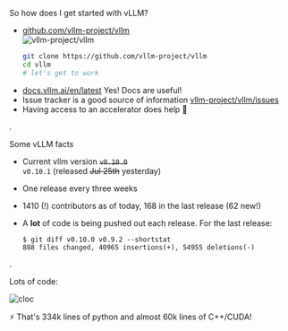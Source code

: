 <!-- .slide: style="font-size: 0.8em" -->

So how does I get started with vLLM?

- [github.com/vllm-project/vllm](https://github.com/vllm-project/vllm) <br> ![vllm-project/vllm](static/qr-vllm-project.png) <!-- .element: style="display: block; height: 5em; margin: 0 auto;" -->
  ```bash
  git clone https://github.com/vllm-project/vllm
  cd vllm
  # let's get to work
  ```
- [docs.vllm.ai/en/latest](https://docs.vllm.ai/en/latest/) Yes! Docs are useful!
- Issue tracker is a good source of information [vllm-project/vllm/issues](https://github.com/vllm-project/vllm/issues)
- Having access to an accelerator does help 🙂

.

<!-- .slide: style="display: block; overflow: auto" -->

Some vLLM facts

- Current vllm version <s>`v0.10.0`</s><br> `v0.10.1` (released <s>Jul 25th</s> yesterday) <!-- .element: class='fade-out' -->
- One release every three weeks
- 1410 (!) contributors as of today, 168 in the last release (62 new!)
- A **lot** of code is being pushed out each release. For the last release:

  ```console
  $ git diff v0.10.0 v0.9.2 --shortstat
  888 files changed, 40965 insertions(+), 54955 deletions(-)
  ```

  <!-- .element: style="width: 100%" -->

.

<!-- .slide: style="margin: 0 3em; width: auto; height: auto;" -->

Lots of code:

![cloc](static/vllm-cloc.png)

⚡ That's 334k lines of python and almost 60k lines of C++/CUDA!
